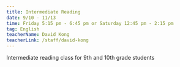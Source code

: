 ```yaml
---
title: Intermediate Reading
date: 9/10 - 11/13
time: Friday 5:15 pm - 6:45 pm or Saturday 12:45 pm - 2:15 pm
tag: English
teacherName: David Kong
teacherLink: /staff/david-kong
---
```

Intermediate reading class for 9th and 10th grade students